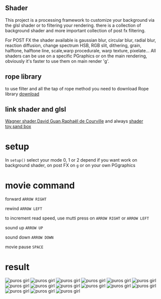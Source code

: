 ## Shader
This project is a processing framework to customize your background via the glsl shader or to filtering your rendering.
there is a collection of background shader and more important collection of post fx filtering.

For POST FX the shader available is gaussian blur, circular blur, radial blur, reaction diffusion, change spectrum HSB, RGB slit, dithering, grain, halftone, halftone line, scale,warp procedurale, warp texture, pixelate...
All shaders can be use on a specific PGraphics or on the main rendering, obviously it's faster to use them on main render 'g'.

## rope library
to use filter and all the tap of rope method you need to download Rope library
[download](https://github.com/StanLepunK/Rope/blob/master/build_rope/Rope.zip)

## link shader and glsl

[Wagner shader](https://github.com/spite/Wagner/tree/master/fragment-shaders),[David Guan](https://medium.com/david-guan/webgl-and-image-filter-101-5017b290d02f),[Raphaël de Courville](https://github.com/SableRaf/Filters4Processing)
and always [shader toy](https://github.com/SableRaf/Filters4Processing),[sand box](http://glslsandbox.com/)

# setup
In `setup()` select your mode 0, 1 or 2 depend if you want work on background shader, on post FX on `g` or on your own PGgraphics

# movie command
forward `ARROW RIGHT`

rewind `ARROW LEFT`

to increment read speed, use mutti press on `ARROW RIGHT` or `ARROW LEFT`

sound up `ARROW UP`

sound down `ARROW DOWN`

movie pause `SPACE`


# result
![puros girl](https://github.com/StanLepunK/Shader/blob/master/img_link/IM%20184796.jpg)
![puros girl](https://github.com/StanLepunK/Shader/blob/master/img_link/IM%20184797.jpg)
![puros girl](https://github.com/StanLepunK/Shader/blob/master/img_link/IM%20184798.jpg)
![puros girl](https://github.com/StanLepunK/Shader/blob/master/img_link/IM%20184799.jpg)
![puros girl](https://github.com/StanLepunK/Shader/blob/master/img_link/IM%20184800.jpg)
![puros girl](https://github.com/StanLepunK/Shader/blob/master/img_link/IM%20184801.jpg)
![puros girl](https://github.com/StanLepunK/Shader/blob/master/img_link/IM%20184802.jpg)
![puros girl](https://github.com/StanLepunK/Shader/blob/master/img_link/IM%20184803.jpg)
![puros girl](https://github.com/StanLepunK/Shader/blob/master/img_link/IM%20184804.jpg)
![puros girl](https://github.com/StanLepunK/Shader/blob/master/img_link/IM%20184805.jpg)
![puros girl](https://github.com/StanLepunK/Shader/blob/master/img_link/IM%20184806.jpg)
![puros girl](https://github.com/StanLepunK/Shader/blob/master/img_link/IM%20184807.jpg)
![puros girl](https://github.com/StanLepunK/Shader/blob/master/img_link/IM%20184808.jpg)
![puros girl](https://github.com/StanLepunK/Shader/blob/master/img_link/IM%20185809.jpg)
![puros girl](https://github.com/StanLepunK/Shader/blob/master/img_link/IM%20185810.jpg)
